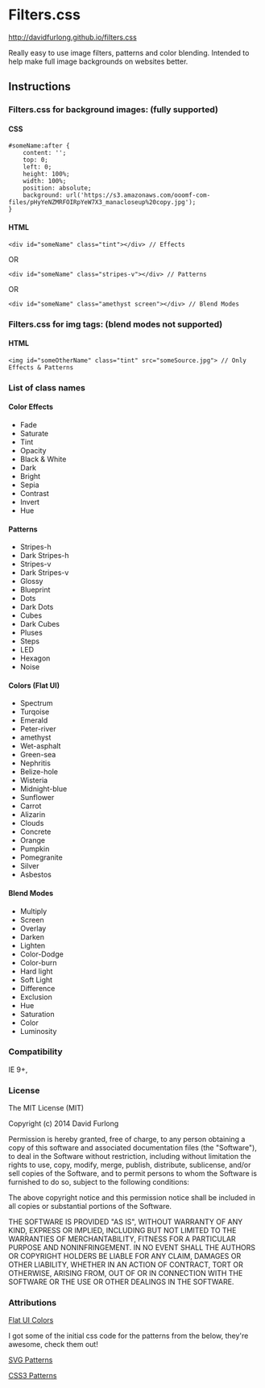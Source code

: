 # Filters.css

 
http://davidfurlong.github.io/filters.css

Really easy to use image filters, patterns and color blending.
Intended to help make full image backgrounds on websites better.

## Instructions

### Filters.css for background images: (fully supported)

#### CSS
	#someName:after {
		content: '';
		top: 0;
		left: 0;
		height: 100%;
		width: 100%;
		position: absolute;
		background: url('https://s3.amazonaws.com/ooomf-com-files/pHyYeNZMRFOIRpYeW7X3_manacloseup%20copy.jpg');
	}

#### HTML

	<div id="someName" class="tint"></div> // Effects

OR

	<div id="someName" class="stripes-v"></div> // Patterns

OR

	<div id="someName" class="amethyst screen"></div> // Blend Modes

### Filters.css for img tags: (blend modes not supported)

#### HTML

	<img id="someOtherName" class="tint" src="someSource.jpg"> // Only Effects & Patterns

### List of class names

#### Color Effects

- Fade
- Saturate
- Tint
- Opacity
- Black & White
- Dark
- Bright
- Sepia
- Contrast
- Invert
- Hue

#### Patterns

- Stripes-h
- Dark Stripes-h
- Stripes-v
- Dark Stripes-v
- Glossy
- Blueprint
- Dots
- Dark Dots
- Cubes
- Dark Cubes
- Pluses
- Steps
- LED
- Hexagon
- Noise

#### Colors (Flat UI)

- Spectrum
- Turqoise
- Emerald
- Peter-river
- amethyst
- Wet-asphalt
- Green-sea
- Nephritis
- Belize-hole
- Wisteria
- Midnight-blue
- Sunflower
- Carrot
- Alizarin
- Clouds
- Concrete
- Orange
- Pumpkin
- Pomegranite
- Silver
- Asbestos

#### Blend Modes

- Multiply
- Screen
- Overlay
- Darken
- Lighten
- Color-Dodge
- Color-burn
- Hard light
- Soft Light
- Difference
- Exclusion
- Hue
- Saturation
- Color
- Luminosity

### Compatibility
IE 9+, 

### License

The MIT License (MIT)

Copyright (c) 2014 David Furlong

Permission is hereby granted, free of charge, to any person obtaining a copy
of this software and associated documentation files (the "Software"), to deal
in the Software without restriction, including without limitation the rights
to use, copy, modify, merge, publish, distribute, sublicense, and/or sell
copies of the Software, and to permit persons to whom the Software is
furnished to do so, subject to the following conditions:

The above copyright notice and this permission notice shall be included in
all copies or substantial portions of the Software.

THE SOFTWARE IS PROVIDED "AS IS", WITHOUT WARRANTY OF ANY KIND, EXPRESS OR
IMPLIED, INCLUDING BUT NOT LIMITED TO THE WARRANTIES OF MERCHANTABILITY,
FITNESS FOR A PARTICULAR PURPOSE AND NONINFRINGEMENT. IN NO EVENT SHALL THE
AUTHORS OR COPYRIGHT HOLDERS BE LIABLE FOR ANY CLAIM, DAMAGES OR OTHER
LIABILITY, WHETHER IN AN ACTION OF CONTRACT, TORT OR OTHERWISE, ARISING FROM,
OUT OF OR IN CONNECTION WITH THE SOFTWARE OR THE USE OR OTHER DEALINGS IN
THE SOFTWARE.

### Attributions

[Flat UI Colors](http://flatuicolors.com/ "Flat UI Colors")

I got some of the initial css code for the patterns from the below, they're awesome, check them out!

[SVG Patterns](http://philbit.com/svgpatterns/)

[CSS3 Patterns](http://lea.verou.me/css3patterns/)
